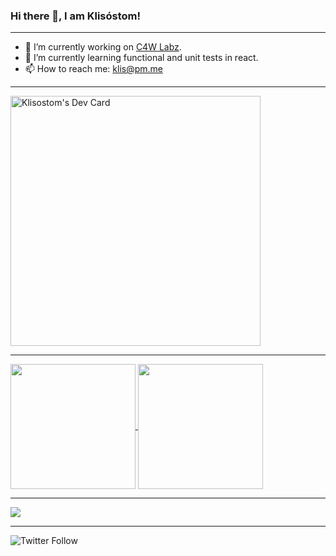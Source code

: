 ### Hi there 👋, I am Klisóstom!

---

<!--
**klisostom/klisostom** is a ✨ _special_ ✨ repository because its `README.md` (this file) appears on your GitHub profile.

Here are some ideas to get you started:

- 🔭 I’m currently working on [C4W Labz](c4wlabz.com)
- 🌱 I’m currently learning ...
- 👯 I’m looking to collaborate on ...
- 🤔 I’m looking for help with ...
- 💬 Ask me about ...
- 📫 How to reach me: ...
- 😄 Pronouns: ...
- ⚡ Fun fact: ...
-->

- 🔭 I’m currently working on [C4W Labz](c4wlabz.com).
- 🌱 I’m currently learning functional and unit tests in react.
- 📫 How to reach me: klis@pm.me
---

<!--
<a href="https://app.daily.dev/DailyDevTips">
  <img src="https://github.com/klisostom/klisostom/blob/main/devcard.svg" width="400" alt="Klisóstom's Dev Card"/>
</a>
-->

<a href="https://app.daily.dev/klisostom">
  <img src="https://api.daily.dev/devcards/a48ed232c2b54c9298fa46e98613437d.png?r=qw8" width="400" alt="Klisostom's Dev Card"/>
</a>

<!--
[![Anurag's GitHub stats](https://github-readme-stats.vercel.app/api?username=klisostom&count_private=true&show_icons=true&theme=chartreuse-dark)](https://github.com/klisostom/klisostom)

[![Top Langs](https://github-readme-stats.vercel.app/api/top-langs/?username=klisostom&hide=java,htm,blade&layout=compact)](https://github.com/klisostom/klisostom)
-->

---

<a href="https://github.com/klisostom/klisostom">
  <img
       align="center"
       height="200"
       src="https://github-readme-stats.vercel.app/api?username=klisostom&count_private=true&show_icons=true&theme=chartreuse-dark"
  />
</a>
<a href="https://github.com/klisostom/klisostom">
  <img
       align="center"
       height="200"
       src="https://github-readme-stats.vercel.app/api/top-langs/?username=klisostom&hide=java,htm,blade&layout=compact"
  />
</a>

---

<a href="https://projecteuler.net/profile/klisostom.png">
  <img src="https://projecteuler.net/profile/klisostom.png"  />
</a>

---

![Twitter Follow](https://img.shields.io/twitter/follow/klis_silva?label=klis%C3%B3stom&style=social)

